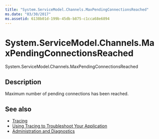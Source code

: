 ```yaml
---
title: "System.ServiceModel.Channels.MaxPendingConnectionsReached"
ms.date: "03/30/2017"
ms.assetid: 6138b01d-199b-45db-b875-c1cca68e6894
---
```

# System.ServiceModel.Channels.MaxPendingConnectionsReached
System.ServiceModel.Channels.MaxPendingConnectionsReached  
  
## Description  
 Maximum number of pending connections has been reached.  
  
## See also

- [Tracing](../../../../../docs/framework/wcf/diagnostics/tracing/index.md)
- [Using Tracing to Troubleshoot Your Application](../../../../../docs/framework/wcf/diagnostics/tracing/using-tracing-to-troubleshoot-your-application.md)
- [Administration and Diagnostics](../../../../../docs/framework/wcf/diagnostics/index.md)
